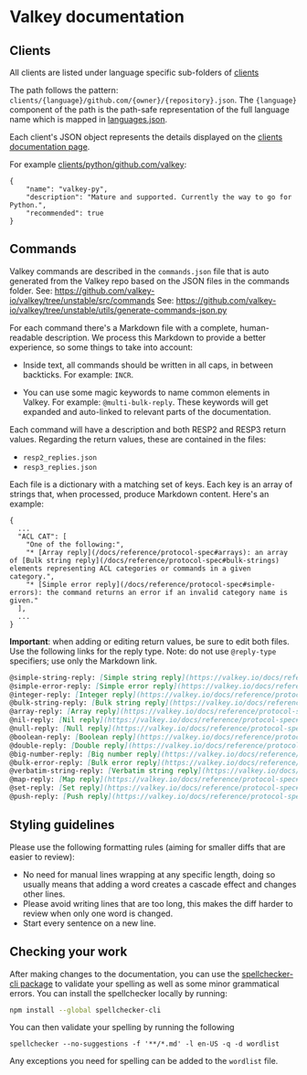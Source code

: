 # Valkey documentation

## Clients

All clients are listed under language specific sub-folders of [clients](./clients)

The path follows the pattern: ``clients/{language}/github.com/{owner}/{repository}.json``.
The ``{language}`` component of the path is the path-safe representation
of the full language name which is mapped in [languages.json](./languages.json).

Each client's JSON object represents the details displayed on the [clients documentation page](https://valkey.io/docs/clients).

For example [clients/python/github.com/valkey](./clients/python/github.com/valkey/valkey-py.json):

```
{
    "name": "valkey-py",
    "description": "Mature and supported. Currently the way to go for Python.",
    "recommended": true
}
```

## Commands

Valkey commands are described in the `commands.json` file that is auto generated
from the Valkey repo based on the JSON files in the commands folder.
See: https://github.com/valkey-io/valkey/tree/unstable/src/commands
See: https://github.com/valkey-io/valkey/tree/unstable/utils/generate-commands-json.py

For each command there's a Markdown file with a complete, human-readable
description.
We process this Markdown to provide a better experience, so some things to take
into account:

*   Inside text, all commands should be written in all caps, in between
    backticks.
    For example: `INCR`.

*   You can use some magic keywords to name common elements in Valkey.
    For example: `@multi-bulk-reply`.
    These keywords will get expanded and auto-linked to relevant parts of the
    documentation.

Each command will have a description and both RESP2 and RESP3 return values.
Regarding the return values, these are contained in the files:

* `resp2_replies.json`
* `resp3_replies.json`

Each file is a dictionary with a matching set of keys. Each key is an array of strings that,
when processed, produce Markdown content. Here's an example:

```
{
  ...
  "ACL CAT": [
    "One of the following:",
    "* [Array reply](/docs/reference/protocol-spec#arrays): an array of [Bulk string reply](/docs/reference/protocol-spec#bulk-strings) elements representing ACL categories or commands in a given category.",
    "* [Simple error reply](/docs/reference/protocol-spec#simple-errors): the command returns an error if an invalid category name is given."
  ],
  ...
}
```

**Important**: when adding or editing return values, be sure to edit both files. Use the following
links for the reply type. Note: do not use `@reply-type` specifiers; use only the Markdown link.

```md
@simple-string-reply: [Simple string reply](https://valkey.io/docs/reference/protocol-spec#simple-strings)
@simple-error-reply: [Simple error reply](https://valkey.io/docs/reference/protocol-spec#simple-errors)
@integer-reply: [Integer reply](https://valkey.io/docs/reference/protocol-spec#integers)
@bulk-string-reply: [Bulk string reply](https://valkey.io/docs/reference/protocol-spec#bulk-strings)
@array-reply: [Array reply](https://valkey.io/docs/reference/protocol-spec#arrays)
@nil-reply: [Nil reply](https://valkey.io/docs/reference/protocol-spec#bulk-strings)
@null-reply: [Null reply](https://valkey.io/docs/reference/protocol-spec#nulls)
@boolean-reply: [Boolean reply](https://valkey.io/docs/reference/protocol-spec#booleans)
@double-reply: [Double reply](https://valkey.io/docs/reference/protocol-spec#doubles)
@big-number-reply: [Big number reply](https://valkey.io/docs/reference/protocol-spec#big-numbers)
@bulk-error-reply: [Bulk error reply](https://valkey.io/docs/reference/protocol-spec#bulk-errors)
@verbatim-string-reply: [Verbatim string reply](https://valkey.io/docs/reference/protocol-spec#verbatim-strings)
@map-reply: [Map reply](https://valkey.io/docs/reference/protocol-spec#maps)
@set-reply: [Set reply](https://valkey.io/docs/reference/protocol-spec#sets)
@push-reply: [Push reply](https://valkey.io/docs/reference/protocol-spec#pushes)
```

## Styling guidelines

Please use the following formatting rules (aiming for smaller diffs that are easier to review):

* No need for manual lines wrapping at any specific length,
  doing so usually means that adding a word creates a cascade effect and changes other lines.
* Please avoid writing lines that are too long,
  this makes the diff harder to review when only one word is changed. 
* Start every sentence on a new line.


## Checking your work

After making changes to the documentation, you can use the [spellchecker-cli package](https://www.npmjs.com/package/spellchecker-cli) to validate your spelling as well as some minor grammatical errors. You can install the spellchecker locally by running:

```bash
npm install --global spellchecker-cli
```

You can then validate your spelling by running the following

```
spellchecker --no-suggestions -f '**/*.md' -l en-US -q -d wordlist
```

Any exceptions you need for spelling can be added to the `wordlist` file.
